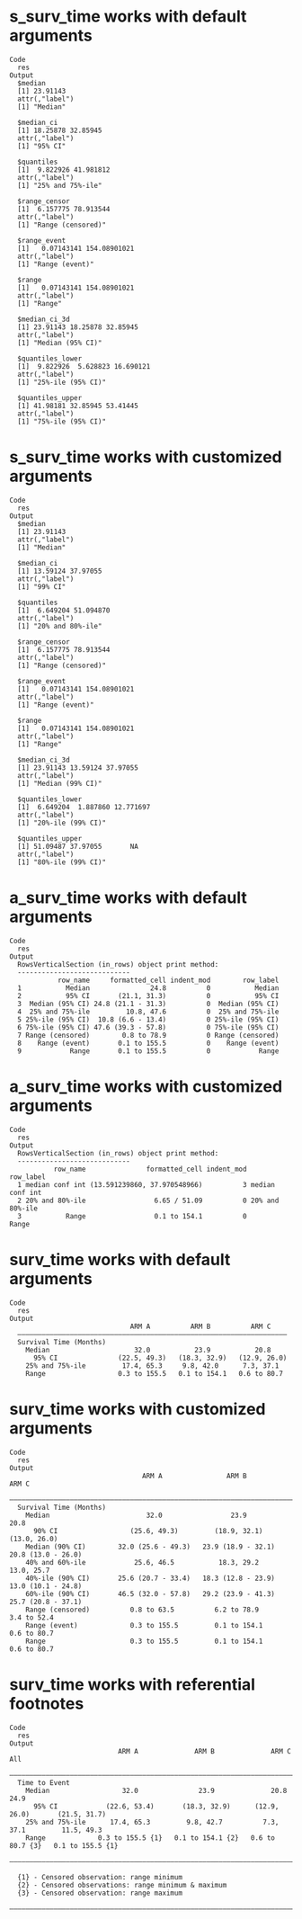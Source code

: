 # s_surv_time works with default arguments

    Code
      res
    Output
      $median
      [1] 23.91143
      attr(,"label")
      [1] "Median"
      
      $median_ci
      [1] 18.25878 32.85945
      attr(,"label")
      [1] "95% CI"
      
      $quantiles
      [1]  9.822926 41.981812
      attr(,"label")
      [1] "25% and 75%-ile"
      
      $range_censor
      [1]  6.157775 78.913544
      attr(,"label")
      [1] "Range (censored)"
      
      $range_event
      [1]   0.07143141 154.08901021
      attr(,"label")
      [1] "Range (event)"
      
      $range
      [1]   0.07143141 154.08901021
      attr(,"label")
      [1] "Range"
      
      $median_ci_3d
      [1] 23.91143 18.25878 32.85945
      attr(,"label")
      [1] "Median (95% CI)"
      
      $quantiles_lower
      [1]  9.822926  5.628823 16.690121
      attr(,"label")
      [1] "25%-ile (95% CI)"
      
      $quantiles_upper
      [1] 41.98181 32.85945 53.41445
      attr(,"label")
      [1] "75%-ile (95% CI)"
      

# s_surv_time works with customized arguments

    Code
      res
    Output
      $median
      [1] 23.91143
      attr(,"label")
      [1] "Median"
      
      $median_ci
      [1] 13.59124 37.97055
      attr(,"label")
      [1] "99% CI"
      
      $quantiles
      [1]  6.649204 51.094870
      attr(,"label")
      [1] "20% and 80%-ile"
      
      $range_censor
      [1]  6.157775 78.913544
      attr(,"label")
      [1] "Range (censored)"
      
      $range_event
      [1]   0.07143141 154.08901021
      attr(,"label")
      [1] "Range (event)"
      
      $range
      [1]   0.07143141 154.08901021
      attr(,"label")
      [1] "Range"
      
      $median_ci_3d
      [1] 23.91143 13.59124 37.97055
      attr(,"label")
      [1] "Median (99% CI)"
      
      $quantiles_lower
      [1]  6.649204  1.887860 12.771697
      attr(,"label")
      [1] "20%-ile (99% CI)"
      
      $quantiles_upper
      [1] 51.09487 37.97055       NA
      attr(,"label")
      [1] "80%-ile (99% CI)"
      

# a_surv_time works with default arguments

    Code
      res
    Output
      RowsVerticalSection (in_rows) object print method:
      ----------------------------
                row_name     formatted_cell indent_mod        row_label
      1           Median               24.8          0           Median
      2           95% CI       (21.1, 31.3)          0           95% CI
      3  Median (95% CI) 24.8 (21.1 - 31.3)          0  Median (95% CI)
      4  25% and 75%-ile         10.8, 47.6          0  25% and 75%-ile
      5 25%-ile (95% CI)  10.8 (6.6 - 13.4)          0 25%-ile (95% CI)
      6 75%-ile (95% CI) 47.6 (39.3 - 57.8)          0 75%-ile (95% CI)
      7 Range (censored)        0.8 to 78.9          0 Range (censored)
      8    Range (event)       0.1 to 155.5          0    Range (event)
      9            Range       0.1 to 155.5          0            Range

# a_surv_time works with customized arguments

    Code
      res
    Output
      RowsVerticalSection (in_rows) object print method:
      ----------------------------
               row_name               formatted_cell indent_mod       row_label
      1 median conf int (13.591239860, 37.970548966)          3 median conf int
      2 20% and 80%-ile                 6.65 / 51.09          0 20% and 80%-ile
      3           Range                 0.1 to 154.1          0           Range

# surv_time works with default arguments

    Code
      res
    Output
                                  ARM A          ARM B          ARM C    
      ———————————————————————————————————————————————————————————————————
      Survival Time (Months)                                             
        Median                     32.0           23.9           20.8    
          95% CI               (22.5, 49.3)   (18.3, 32.9)   (12.9, 26.0)
        25% and 75%-ile         17.4, 65.3     9.8, 42.0      7.3, 37.1  
        Range                  0.3 to 155.5   0.1 to 154.1   0.6 to 80.7 

# surv_time works with customized arguments

    Code
      res
    Output
                                     ARM A                ARM B                ARM C       
      —————————————————————————————————————————————————————————————————————————————————————
      Survival Time (Months)                                                               
        Median                        32.0                 23.9                 20.8       
          90% CI                  (25.6, 49.3)         (18.9, 32.1)         (13.0, 26.0)   
        Median (90% CI)        32.0 (25.6 - 49.3)   23.9 (18.9 - 32.1)   20.8 (13.0 - 26.0)
        40% and 60%-ile            25.6, 46.5           18.3, 29.2           13.0, 25.7    
        40%-ile (90% CI)       25.6 (20.7 - 33.4)   18.3 (12.8 - 23.9)   13.0 (10.1 - 24.8)
        60%-ile (90% CI)       46.5 (32.0 - 57.8)   29.2 (23.9 - 41.3)   25.7 (20.8 - 37.1)
        Range (censored)          0.8 to 63.5          6.2 to 78.9          3.4 to 52.4    
        Range (event)             0.3 to 155.5         0.1 to 154.1         0.6 to 80.7    
        Range                     0.3 to 155.5         0.1 to 154.1         0.6 to 80.7    

# surv_time works with referential footnotes

    Code
      res
    Output
                               ARM A              ARM B              ARM C              All       
      ————————————————————————————————————————————————————————————————————————————————————————————
      Time to Event                                                                               
        Median                  32.0               23.9              20.8               24.9      
          95% CI            (22.6, 53.4)       (18.3, 32.9)      (12.9, 26.0)       (21.5, 31.7)  
        25% and 75%-ile      17.4, 65.3         9.8, 42.7          7.3, 37.1         11.5, 49.3   
        Range             0.3 to 155.5 {1}   0.1 to 154.1 {2}   0.6 to 80.7 {3}   0.1 to 155.5 {1}
      ————————————————————————————————————————————————————————————————————————————————————————————
      
      {1} - Censored observation: range minimum
      {2} - Censored observations: range minimum & maximum
      {3} - Censored observation: range maximum
      ————————————————————————————————————————————————————————————————————————————————————————————
      

